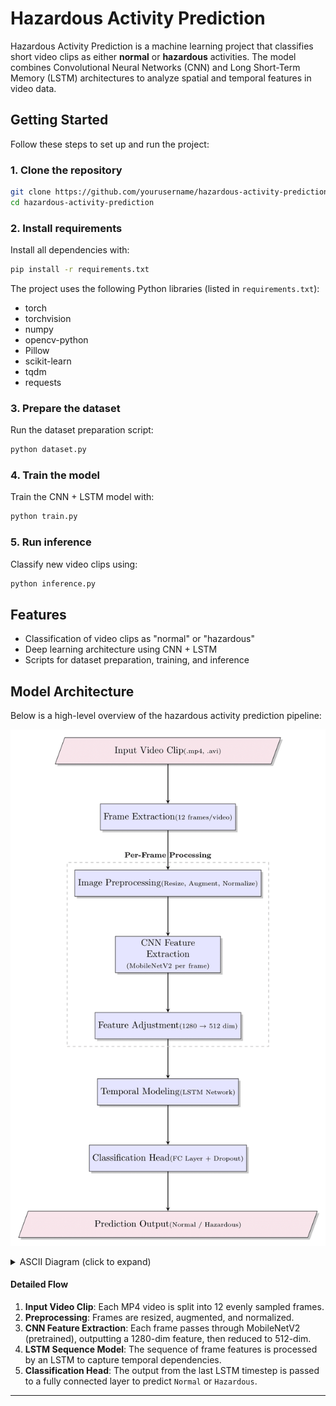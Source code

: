 # Hazardous Activity Prediction

Hazardous Activity Prediction is a machine learning project that classifies short video clips as either **normal** or **hazardous** activities. The model combines Convolutional Neural Networks (CNN) and Long Short-Term Memory (LSTM) architectures to analyze spatial and temporal features in video data.

## Getting Started

Follow these steps to set up and run the project:

### 1. Clone the repository

```bash
git clone https://github.com/yourusername/hazardous-activity-prediction.git
cd hazardous-activity-prediction
```

### 2. Install requirements

Install all dependencies with:

```bash
pip install -r requirements.txt
```

The project uses the following Python libraries (listed in `requirements.txt`):

- torch
- torchvision
- numpy
- opencv-python
- Pillow
- scikit-learn
- tqdm
- requests

### 3. Prepare the dataset

Run the dataset preparation script:

```bash
python dataset.py
```

### 4. Train the model

Train the CNN + LSTM model with:

```bash
python train.py
```

### 5. Run inference

Classify new video clips using:

```bash
python inference.py
```

## Features

- Classification of video clips as "normal" or "hazardous"
- Deep learning architecture using CNN + LSTM
- Scripts for dataset preparation, training, and inference

## Model Architecture

Below is a high-level overview of the hazardous activity prediction pipeline:

![Model Architecture](Architecture.png)

<details>
<summary>ASCII Diagram (click to expand)</summary>

```
+-------------------+      +---------------------+      +---------------------+      +---------------------+      +----------------------+
|  Input Video Clip | ---> |  Frame Extraction   | ---> |   CNN (MobileNetV2) | ---> |  LSTM Sequence Model| ---> |  Classification Head |
+-------------------+      +---------------------+      +---------------------+      +---------------------+      +----------------------+
         |                        |                             |                           |                              |
         v                        v                             v                           v                              v
   Short MP4 file         12 frames per video           512-dim feature/frame      Temporal feature sequence      Output: Normal/Hazardous
```
</details>

#### Detailed Flow

1. **Input Video Clip**: Each MP4 video is split into 12 evenly sampled frames.
2. **Preprocessing**: Frames are resized, augmented, and normalized.
3. **CNN Feature Extraction**: Each frame passes through MobileNetV2 (pretrained), outputting a 1280-dim feature, then reduced to 512-dim.
4. **LSTM Sequence Model**: The sequence of frame features is processed by an LSTM to capture temporal dependencies.
5. **Classification Head**: The output from the last LSTM timestep is passed to a fully connected layer to predict `Normal` or `Hazardous`.

---




